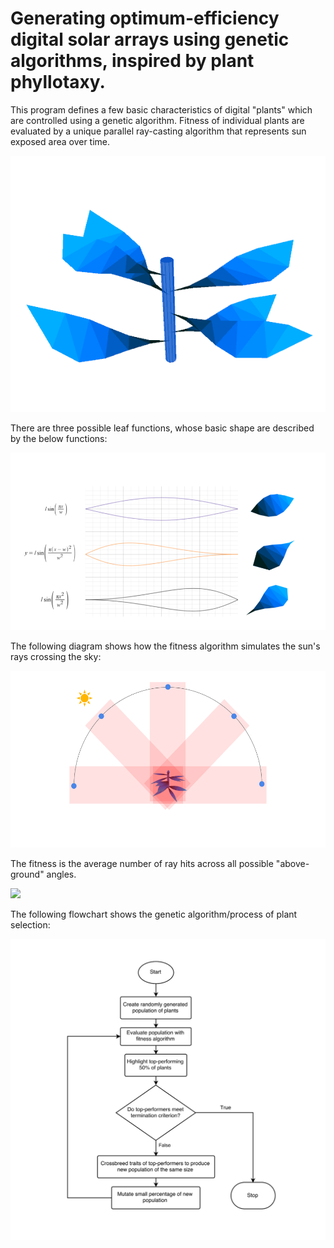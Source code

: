 # Generating optimum-efficiency digital solar arrays using genetic algorithms, inspired by plant phyllotaxy. 

This program defines a few basic characteristics of digital "plants" which are controlled using a genetic algorithm. Fitness of individual plants are evaluated by a unique parallel ray-casting algorithm that represents sun exposed area over time. 

<img src="images/plant.png" width="600">

There are three possible leaf functions, whose basic shape are described by the below functions:

<img src="images/leaf_functions.png" width="600">

The following diagram shows how the fitness algorithm simulates the sun's rays crossing the sky: 

<img src="images/fitness.png" width="600">

The fitness is the average number of ray hits across all possible "above-ground" angles.

<img src="images/final.gif" width="600">

The following flowchart shows the genetic algorithm/process of plant selection:

<img src="images/flowchart.png" width="600">
